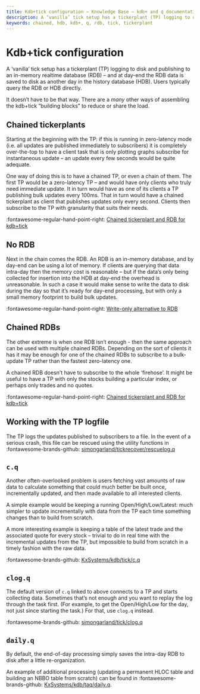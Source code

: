 ```yaml
---
title: Kdb+tick configuration – Knowledge Base – kdb+ and q documentation
description: A ‘vanilla’ tick setup has a tickerplant (TP) logging to disk and publishing to an in-memory realtime database (RDB) – and at day-end the RDB data is saved to disk as another day in the history database (HDB). Users typically query the RDB or HDB directly. It doesn’t have to be that way. There are a many other ways of assembling the kdb+tick “building blocks” to reduce or share the load.
keywords: chained, hdb, kdb+, q, rdb, tick, tickerplant
---
```

# Kdb+tick configuration





A ‘vanilla’ tick setup has a tickerplant (TP) logging to disk and publishing to an in-memory realtime database (RDB) – and at day-end the RDB data is saved to disk as another day in the history database (HDB). Users typically query the RDB or HDB directly.

It doesn’t have to be that way. There are a _many_ other ways of assembling the kdb+tick “building blocks” to reduce or share the load.


## Chained tickerplants

Starting at the beginning with the TP: if this is running in zero-latency mode (i.e. all updates are published immediately to subscribers) it is completely over-the-top to have a client task that is only plotting graphs subscribe for instantaneous update – an update every few seconds would be quite adequate.

One way of doing this is to have a chained TP, or even a chain of them. The first TP would be a zero-latency TP – and would have only clients who truly need immediate update. It in turn would have as one of its clients a TP publishing bulk updates every 100ms. That in turn would have a chained tickerplant as client that publishes updates only every second. Clients then subscribe to the TP with granularity that suits their needs. 

:fontawesome-regular-hand-point-right: 
[Chained tickerplant and RDB for kdb+tick](chained-tickerplant.md)


## No RDB

Next in the chain comes the RDB. An RDB is an in-memory database, and by day-end can be using a lot of memory. If clients are querying that data intra-day then the memory cost is reasonable – but if the data’s only being collected for insertion into the HDB at day-end the overhead is unreasonable. In such a case it would make sense to write the data to disk during the day so that it’s ready for day-end processing, but with only a small memory footprint to build bulk updates.

:fontawesome-regular-hand-point-right: 
[Write-only alternative to RDB](w-q.md)


## Chained RDBs

The other extreme is when one RDB isn’t enough - then the same approach can be used with multiple chained RDBs. Depending on the sort of clients it has it may be enough for one of the chained RDBs to subscribe to a bulk-update TP rather than the fastest zero-latency one.

A chained RDB doesn’t have to subscribe to the whole ‘firehose’. It might be useful to have a TP with only the stocks building a particular index, or perhaps only trades and no quotes.

:fontawesome-regular-hand-point-right: 
[Chained tickerplant and RDB for kdb+tick](chained-tickerplant.md)


## Working with the TP logfile

The TP logs the updates published to subscribers to a file. In the event of a serious crash, this file can be rescued using the utility functions in 
:fontawesome-brands-github: 
[simongarland/tickrecover/rescuelog.q](https://github.com/simongarland/tickrecover/blob/master/rescuelog.q)


## `c.q`

Another often-overlooked problem is users fetching vast amounts of raw data to calculate something that could much better be built once, incrementally updated, and then made available to all interested clients. 

A simple example would be keeping a running Open/High/Low/Latest: much simpler to update incrementally with data from the TP each time something changes than to build from scratch. 

A more interesting example is keeping a table of the latest trade and the associated quote for every stock – trivial to do in real time with the incremental updates from the TP, but impossible to build from scratch in a timely fashion with the raw data. 

:fontawesome-brands-github: 
[KxSystems/kdb/tick/c.q](https://github.com/KxSystems/kdb/blob/master/tick/c.q)


## `clog.q`

The default version of `c.q` linked to above connects to a TP and starts collecting data. Sometimes that’s not enough and you want to replay the log through the task first. (For example, to get the Open/High/Low for the day, not just since starting the task.) For that, use `clog.q` instead. 

:fontawesome-brands-github: 
[simongarland/tick/clog.q](https://github.com/simongarland/tick/blob/master/clog.q)


## `daily.q`

By default, the end-of-day processing simply saves the intra-day RDB to disk after a little re-organization. 

An example of additional processing (updating a permanent HLOC table and building an NBBO table from scratch) can be found in
:fontawesome-brands-github: 
[KxSystems/kdb/taq/daily.q](https://github.com/simongarland/tick/blob/master/clog.q). 
